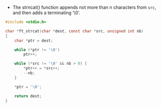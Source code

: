 - The strncat() function appends not more than n characters from `src`, and then adds a terminating ‘\0’.

```c
#include <stdio.h>

char *ft_strcat(char *dest, const char *src, unsigned int nb)
{
    char *ptr = dest;

    while (*ptr != '\0')
        ptr++;

    while (*src != '\0' && nb > 0) {
        *ptr++ = *src++;
        --nb;
    }

    *ptr = '\0';

    return dest;
}
```